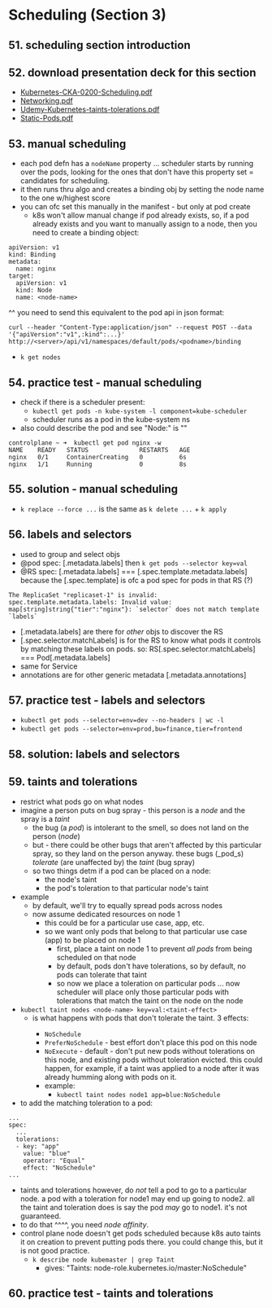 # Scheduling (Section 3)

## 51. scheduling section introduction

## 52. download presentation deck for this section

- [Kubernetes-CKA-0200-Scheduling.pdf](Kubernetes-CKA-0200-Scheduling.pdf)
- [Networking.pdf](Networking.pdf)
- [Udemy-Kubernetes-taints-tolerations.pdf](Udemy-Kubernetes-taints-tolerations.pdf)
- [Static-Pods.pdf](Static-Pods.pdf)

## 53. manual scheduling

- each pod defn has a `nodeName` property ... scheduler starts by running over the 
  pods, looking for the ones that don't have this property set = candidates for scheduling.
- it then runs thru algo and creates a binding obj by setting the node name to the one w/highest score
- you can ofc set this manually in the manifest - but only at pod create 
  - k8s won't allow manual change if pod already exists, so, if a pod already exists and you want to 
    manually assign to a node, then you need to create a binding object:
```
apiVersion: v1
kind: Binding
metadata:
  name: nginx
target:
  apiVersion: v1
  kind: Node
  name: <node-name>
```

^^ you need to send this equivalent to the pod api in json format:

`curl --header "Content-Type:application/json" --request POST --data '{"apiVersion":"v1",:kind":...}' http://<server>/api/v1/namespaces/default/pods/<podname>/binding`

- `k get nodes`

## 54. practice test - manual scheduling

- check if there is a scheduler present:
  - `kubectl get pods -n kube-system -l component=kube-scheduler`
  - scheduler runs as a pod in the kube-system ns
- also could describe the pod and see "Node:" is "<none>"
```
controlplane ~ ➜  kubectl get pod nginx -w
NAME    READY   STATUS              RESTARTS   AGE
nginx   0/1     ContainerCreating   0          6s
nginx   1/1     Running             0          8s
```

## 55. solution - manual scheduling

- `k replace --force ...` is the same as `k delete ...` + `k apply`

## 56.  labels and selectors

- used to group and select objs
- @pod spec: [.metadata.labels] then `k get pods --selector key=val`
- @RS  spec: [.metadata.labels] === [.spec.template.metadata.labels] because 
  the [.spec.template] is ofc a pod spec for pods in that RS (?)
```
The ReplicaSet "replicaset-1" is invalid: spec.template.metadata.labels: Invalid value: map[string]string{"tier":"nginx"}: `selector` does not match template `labels`
```
  - [.metadata.labels] are there for _other_ objs to discover the RS
  - [.spec.selector.matchLabels] is for the RS to know what pods it controls
    by matching these labels on pods. so:
    RS[.spec.selector.matchLabels] === Pod[.metadata.labels]
- same for Service
- annotations are for other generic metadata [.metadata.annotations]

## 57. practice test - labels and selectors

- `kubectl get pods --selector=env=dev --no-headers | wc -l`
- `kubectl get pods --selector=env=prod,bu=finance,tier=frontend`

## 58. solution: labels and selectors

## 59. taints and tolerations

- restrict what pods go on what nodes
- imagine a person puts on bug spray - this person is a _node_ and the spray is a _taint_ 
  - the bug (a _pod_) is intolerant to the smell, so does not land on the person (_node_)
  - but - there could be other bugs that aren't affected by this particular spray,
    so they land on the person anyway. these bugs (_pod_s) _tolerate_ (are unaffected by) the _taint_ (bug spray)
  - so two things detm if a pod can be placed on a node: 
    - the node's taint
    - the pod's toleration to that particular node's taint
- example
  - by default, we'll try to equally spread pods across nodes
  - now assume dedicated resources on node 1
    - this could be for a particular use case, app, etc.
    - so we want only pods that belong to that particular use case (app) to be placed on node 1
      - first, place a taint on node 1 to prevent _all pods_ from being scheduled on that node
      - by default, pods don't have tolerations, so by default, no pods can tolerate that taint
      - so now we place a toleration on particular pods ... now scheduler will place only those
        particular pods with tolerations that match the taint on the node on the node
- `kubectl taint nodes <node-name> key=val:<taint-effect>`
  - <taint-effect> is what happens with pods that don't tolerate the taint. 3 effects:
    - `NoSchedule`
    - `PreferNoSchedule` - best effort don't place this pod on this node
    - `NoExecute` - default - don't put new pods without tolerations on this node, and existing pods without toleration evicted. this could happen, for example, if a taint was applied to a node after it was already humming along with pods on it.
    - example:
      - `kubectl taint nodes node1 app=blue:NoSchedule`
- to add the matching toleration to a pod:
```
...
spec:
  ...
  tolerations:
  - key: "app"
    value: "blue"
    operator: "Equal"
    effect: "NoSchedule"
...
```
- taints and tolerations however, do _not_ tell a pod to go to a particular node.
  a pod with a toleration for node1 may end up going to node2. all the taint and
  toleration does is say the pod _may_ go to node1. it's not guaranteed.
- to do that ^^^^, you need _node affinity_.
- control plane node doesn't get pods scheduled because k8s auto taints it on
  creation to prevent putting pods there. you could change this, but it is not good practice.
  - `k describe node kubemaster | grep Taint`
    - gives: "Taints: node-role.kubernetes.io/master:NoSchedule"

## 60. practice test - taints and tolerations

